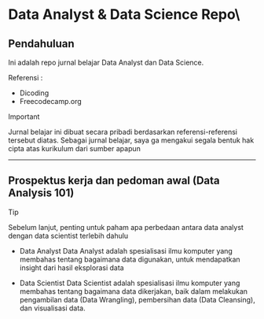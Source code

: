 # Data Analyst & Data Science Repo\
## Pendahuluan
Ini adalah repo jurnal belajar Data Analyst dan Data Science.

Referensi :
* Dicoding
* Freecodecamp.org

> [!IMPORTANT]
> Jurnal belajar ini dibuat secara pribadi berdasarkan referensi-referensi tersebut diatas. Sebagai jurnal belajar, saya ga mengakui segala bentuk hak cipta atas kurikulum dari sumber apapun

---

## Prospektus kerja dan pedoman awal (Data Analysis 101)

> [!TIP]
> Sebelum lanjut, penting untuk paham apa perbedaan antara data analyst dengan data scientist terlebih dahulu

* Data Analyst
  Data Analyst adalah spesialisasi ilmu komputer yang membahas tentang bagaimana data digunakan, untuk mendapatkan insight dari hasil eksplorasi data

* Data Scientist
  Data Scientist adalah spesialisasi ilmu komputer yang membahas tentang bagaimana data dikerjakan, baik dalam melakukan pengambilan data (Data Wrangling), pembersihan data (Data Cleansing), dan visualisasi data.
